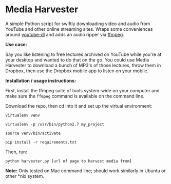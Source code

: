 # Media Harvester

A simple Python script for swiftly downloading video and audio from YouTube and other online streaming sites. Wraps some conveniences around [youtube-dl](https://github.com/rg3/youtube-dl) and adds an audio ripper via [ffmpeg](https://www.ffmpeg.org).

**Use case:** 

Say you like listening to free lectures archived on YouTube while you're at your desktop and wanted to do that on the go. You could use Media Harvester to download a bunch of MP3's of those lectures, throw them in Dropbox, then use the Dropbox mobile app to listen on your mobile.

**Installation / usage instructions:**

First, install the ffmpeg suite of tools system-wide on your computer and make sure the `ffmpeg` command is available on the command line.

Download the repo, then cd into it and set up the virtual environment:

`virtualenv venv`

`virtualenv -p /usr/bin/python2.7 my_project`

`source venv/bin/activate`

`pip install -r requirements.txt`

Then, run:

`python harvester.py [url of page to harvest media from]`

**Note:** Only tested on Mac command line; should work similarly in Ubuntu or other *nix system.